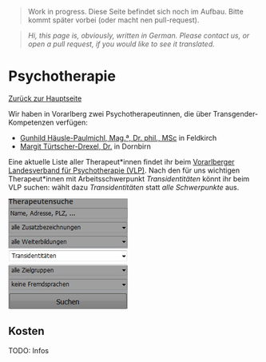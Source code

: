 > Work in progress. Diese Seite befindet sich noch im Aufbau. Bitte kommt später vorbei (oder macht nen pull-request).

>*Hi, this page is, obviously, written in German. Please contact us, or open a pull request, if you would like to see it translated.*
<!-- cSpell:language de -->

# Psychotherapie
[Zurück zur Hauptseite](index.md)


Wir haben in Vorarlberg zwei Psychotherapeutinnen, die über Transgender-Kompetenzen verfügen:

* [Gunhild Häusle-Paulmichl, Mag.ª, Dr. phil., MSc](http://www.vlp.or.at/users/view/99) in Feldkirch
* [Margit Türtscher-Drexel, Dr.](http://www.vlp.or.at/users/view/235) in Dornbirn

Eine aktuelle Liste aller Therapeut\*innen findet ihr beim [Vorarlberger Landesverband für Psychotherapie (VLP)](http://www.vlp.or.at/users/find). Nach den für uns wichtigen Therapeut\*innen mit Arbeitsschwerpunkt *Transidentitäten* könnt ihr beim VLP suchen: wählt dazu *Transidentitäten* statt *alle Schwerpunkte* aus.

![VLP Suche](images/vlp-suche.jpg)

## Kosten
TODO: Infos